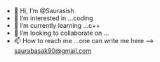 - 👋 Hi, I’m @Saurasish
- 👀 I’m interested in ...coding
- 🌱 I’m currently learning ...c++
- 💞️ I’m looking to collaborate on ...
- 📫 How to reach me ...one can write me here --> saurabasak90@gmail.com

<!---
Saursish/Saursish is a ✨ special ✨ repository because its `README.md` (this file) appears on your GitHub profile.
You can click the Preview link to take a look at your changes.
--->
